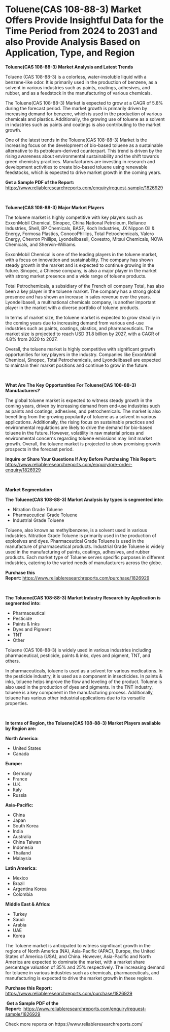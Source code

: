 <p><h1>Toluene(CAS 108-88-3) Market Offers Provide Insightful Data for the Time Period from 2024 to 2031 and also Provide Analysis Based on Application, Type, and Region</h1></p><p><strong>Toluene(CAS 108-88-3) Market Analysis and Latest Trends</strong></p>
<p><p>Toluene (CAS 108-88-3) is a colorless, water-insoluble liquid with a benzene-like odor. It is primarily used in the production of benzene, as a solvent in various industries such as paints, coatings, adhesives, and rubber, and as a feedstock in the manufacturing of various chemicals.</p><p>The Toluene(CAS 108-88-3) Market is expected to grow at a CAGR of 5.8% during the forecast period. The market growth is primarily driven by increasing demand for benzene, which is used in the production of various chemicals and plastics. Additionally, the growing use of toluene as a solvent in industries such as paints and coatings is also contributing to the market growth.</p><p>One of the latest trends in the Toluene(CAS 108-88-3) Market is the increasing focus on the development of bio-based toluene as a sustainable alternative to its petroleum-derived counterpart. This trend is driven by the rising awareness about environmental sustainability and the shift towards green chemistry practices. Manufacturers are investing in research and development activities to create bio-based toluene using renewable feedstocks, which is expected to drive market growth in the coming years.</p></p>
<p><strong>Get a Sample PDF of the Report:&nbsp;</strong> <a href="https://www.reliableresearchreports.com/enquiry/request-sample/1826929">https://www.reliableresearchreports.com/enquiry/request-sample/1826929</a></p>
<p>&nbsp;</p>
<p><strong>Toluene(CAS 108-88-3) Major Market Players</strong></p>
<p><p>The toluene market is highly competitive with key players such as ExxonMobil Chemical, Sinopec, China National Petroleum, Reliance Industries, Shell, BP Chemicals, BASF, Koch Industries, JX Nippon Oil & Energy, Formosa Plastics, ConocoPhillips, Total Petrochemicals, Valero Energy, Chevron Phillips, Lyondellbasell, Covestro, Mitsui Chemicals, NOVA Chemicals, and Sherwin-Williams. </p><p>ExxonMobil Chemical is one of the leading players in the toluene market, with a focus on innovation and sustainability. The company has shown steady growth in the market and is expected to continue growing in the future. Sinopec, a Chinese company, is also a major player in the market with strong market presence and a wide range of toluene products.</p><p>Total Petrochemicals, a subsidiary of the French oil company Total, has also been a key player in the toluene market. The company has a strong global presence and has shown an increase in sales revenue over the years. Lyondellbasell, a multinational chemicals company, is another important player in the market with a diverse portfolio of toluene products.</p><p>In terms of market size, the toluene market is expected to grow steadily in the coming years due to increasing demand from various end-use industries such as paints, coatings, plastics, and pharmaceuticals. The market size is projected to reach USD 31.8 billion by 2027, with a CAGR of 4.8% from 2020 to 2027.</p><p>Overall, the toluene market is highly competitive with significant growth opportunities for key players in the industry. Companies like ExxonMobil Chemical, Sinopec, Total Petrochemicals, and Lyondellbasell are expected to maintain their market positions and continue to grow in the future.</p></p>
<p>&nbsp;</p>
<p><strong>What Are The Key Opportunities For Toluene(CAS 108-88-3) Manufacturers?</strong></p>
<p><p>The global toluene market is expected to witness steady growth in the coming years, driven by increasing demand from end-use industries such as paints and coatings, adhesives, and petrochemicals. The market is also benefiting from the growing popularity of toluene as a solvent in various applications. Additionally, the rising focus on sustainable practices and environmental regulations are likely to drive the demand for bio-based toluene in the future. However, volatility in raw material prices and environmental concerns regarding toluene emissions may limit market growth. Overall, the toluene market is projected to show promising growth prospects in the forecast period.</p></p>
<p><strong>Inquire or Share Your Questions If Any Before Purchasing This Report:</strong> <a href="https://www.reliableresearchreports.com/enquiry/pre-order-enquiry/1826929">https://www.reliableresearchreports.com/enquiry/pre-order-enquiry/1826929</a></p>
<p>&nbsp;</p>
<p><strong>Market Segmentation</strong></p>
<p><strong>The Toluene(CAS 108-88-3) Market Analysis by types is segmented into:</strong></p>
<p><ul><li>Nitration Grade Toluene</li><li>Pharmaceutical Grade Toluene</li><li>Industrial Grade Toluene</li></ul></p>
<p><p>Toluene, also known as methylbenzene, is a solvent used in various industries. Nitration Grade Toluene is primarily used in the production of explosives and dyes. Pharmaceutical Grade Toluene is used in the manufacture of pharmaceutical products. Industrial Grade Toluene is widely used in the manufacturing of paints, coatings, adhesives, and rubber products. Each market type of Toluene serves specific purposes in different industries, catering to the varied needs of manufacturers across the globe.</p></p>
<p><strong>Purchase this Report:&nbsp;</strong><a href="https://www.reliableresearchreports.com/purchase/1826929">https://www.reliableresearchreports.com/purchase/1826929</a></p>
<p>&nbsp;</p>
<p><strong>The Toluene(CAS 108-88-3) Market Industry Research by Application is segmented into:</strong></p>
<p><ul><li>Pharmaceutical</li><li>Pesticide</li><li>Paints & Inks</li><li>Dyes and Pigment</li><li>TNT</li><li>Other</li></ul></p>
<p><p>Toluene (CAS 108-88-3) is widely used in various industries including pharmaceutical, pesticide, paints & inks, dyes and pigment, TNT, and others. </p><p>In pharmaceuticals, toluene is used as a solvent for various medications. In the pesticide industry, it is used as a component in insecticides. In paints & inks, toluene helps improve the flow and leveling of the product. Toluene is also used in the production of dyes and pigments. In the TNT industry, toluene is a key component in the manufacturing process. Additionally, toluene has various other industrial applications due to its versatile properties.</p></p>
<p>&nbsp;</p>
<p><strong>In terms of Region, the Toluene(CAS 108-88-3) Market Players available by Region are:</strong></p>
<p>
    <p> <strong> North America: </strong>
        <ul>
            <li>United States</li>
            <li>Canada</li>
        </ul>
        </p> 
    <p> <strong> Europe: </strong>
        <ul>
            <li>Germany</li>
            <li>France</li>
            <li>U.K.</li>
            <li>Italy</li>
            <li>Russia</li>
        </ul>
        </p> 
    <p> <strong> Asia-Pacific: </strong>
        <ul>
            <li>China</li>
            <li>Japan</li>
            <li>South Korea</li>
            <li>India</li>
            <li>Australia</li>
            <li>China Taiwan</li>
            <li>Indonesia</li>
            <li>Thailand</li>
            <li>Malaysia</li>
        </ul>
        </p> 
    <p> <strong> Latin America: </strong>
        <ul>
            <li>Mexico</li>
            <li>Brazil</li>
            <li>Argentina Korea</li>
            <li>Colombia</li>
        </ul>
        </p> 
    <p> <strong> Middle East & Africa: </strong>
        <ul>
            <li>Turkey</li>
            <li>Saudi</li>
            <li>Arabia</li>
            <li>UAE</li>
            <li>Korea</li>
        </ul>
    </p>
    </p>
<p><p>The Toluene market is anticipated to witness significant growth in the regions of North America (NA), Asia-Pacific (APAC), Europe, the United States of America (USA), and China. However, Asia-Pacific and North America are expected to dominate the market, with a market share percentage valuation of 35% and 25% respectively. The increasing demand for toluene in various industries such as chemicals, pharmaceuticals, and manufacturing is expected to drive the market growth in these regions.</p></p>
<p><strong>Purchase this Report: </strong><a href="https://www.reliableresearchreports.com/purchase/1826929">https://www.reliableresearchreports.com/purchase/1826929</a></p>
<p>&nbsp;<strong>Get a Sample PDF of the Report:&nbsp;&nbsp;</strong><a href="https://www.reliableresearchreports.com/enquiry/request-sample/1826929">https://www.reliableresearchreports.com/enquiry/request-sample/1826929</a></p>
<p><strong></strong></p>
<p>Check more reports on https://www.reliableresearchreports.com/</p>